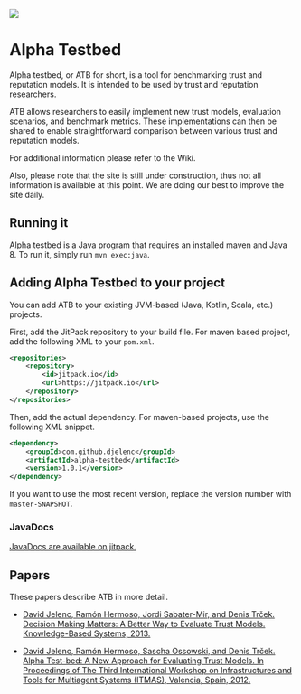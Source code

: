 [![](https://jitpack.io/v/djelenc/alpha-testbed.svg)](https://jitpack.io/#djelenc/alpha-testbed)

# Alpha Testbed

Alpha testbed, or ATB for short, is a tool for benchmarking trust and reputation models. It is intended to be used by trust and reputation researchers.

ATB allows researchers to easily implement new trust models, evaluation scenarios, and benchmark metrics. These implementations can then be shared to enable straightforward comparison between various trust and reputation models.

For additional information please refer to the Wiki.

Also, please note that the site is still under construction, thus not all information is available at this point. We are doing our best to improve the site daily.

## Running it

Alpha testbed is a Java program that requires an installed maven and Java 8. To run it, simply run `mvn exec:java`. 

## Adding Alpha Testbed to your project

You can add ATB to your existing JVM-based (Java, Kotlin, Scala, etc.) projects.

First, add the JitPack repository to your build file. For maven based project,  add the following XML to your `pom.xml`.
```xml
<repositories>
	<repository>
	    <id>jitpack.io</id>
	    <url>https://jitpack.io</url>
	</repository>
</repositories>
```
Then, add the actual dependency. For maven-based projects, use the following XML snippet.
```xml
<dependency>
	<groupId>com.github.djelenc</groupId>
	<artifactId>alpha-testbed</artifactId>
	<version>1.0.1</version>
</dependency>
```
If you want to use the most recent version, replace the version number with `master-SNAPSHOT`.

### JavaDocs

[JavaDocs are available on jitpack.](https://jitpack.io/com/github/djelenc/alpha-testbed/v1.0.0/javadoc/index.html)

## Papers

These papers describe ATB in more detail.

* [David Jelenc, Ramón Hermoso, Jordi Sabater-Mir, and Denis Trček. Decision Making Matters: A Better Way to Evaluate Trust Models. Knowledge-Based Systems, 2013.](http://www.sciencedirect.com/science/article/pii/S0950705113002189)

* [David Jelenc, Ramón Hermoso, Sascha Ossowski, and Denis Trček. Alpha Test-bed: A New Approach for Evaluating Trust Models. In Proceedings of The Third International Workshop on Infrastructures and Tools for Multiagent Systems (ITMAS), Valencia, Spain, 2012.](http://riunet.upv.es/bitstream/handle/10251/16889/ITMAS%202012%20.pdf?...#page=57)
